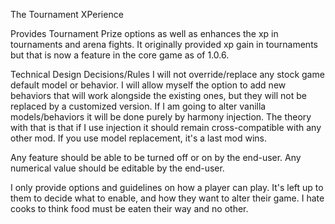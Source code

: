 The Tournament XPerience

Provides Tournament Prize options as well as enhances the xp in tournaments and arena fights.  It originally provided xp gain in tournaments but that is now a feature in the core game as of 1.0.6.

Technical Design Decisions/Rules
I will not override/replace any stock game default model or behavior.  I will allow myself the option to add new behaviors that will work alongside the existing ones, but they will not be replaced by a customized version.
If I am going to alter vanilla models/behaviors it will be done purely by harmony injection.
The theory with that is that if I use injection it should remain cross-compatible with any other mod.  If you use model replacement, it's a last mod wins.

Any feature should be able to be turned off or on by the end-user.
Any numerical value should be editable by the end-user.

I only provide options and guidelines on how a player can play.  It's left up to them to decide what to enable, and how they want to alter their game.  I hate cooks to think food must be eaten their way and no other.


